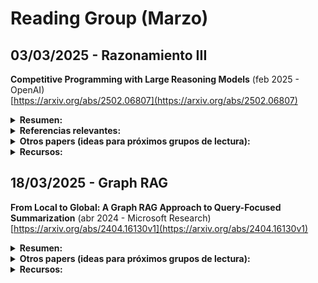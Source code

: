 # Reading Group (Marzo)

## 03/03/2025 - Razonamiento III 

**Competitive Programming with Large Reasoning Models** (feb 2025 - OpenAI)  
[https://arxiv.org/abs/2502.06807](https://arxiv.org/abs/2502.06807)  

<details markdown="1">
<summary><strong>Resumen:</strong></summary>

*Key points:* 

  * Aprendizaje por refuerzo (*reinforcement learning*)  

Este estudio demuestra que el uso de aprendizaje por refuerzo (*reinforcement learning*) en modelos de lenguaje de gran tamaño mejora significativamente el rendimiento en tareas complejas de programación y razonamiento.

</details>

<details markdown="1">
  <summary><strong>Referencias relevantes: </strong></summary>
    
  * **Agentless: Demystifying LLM-based Software Engineering Agents** (1 jul 2024 – University of Illinois)  
  [arXiv](https://arxiv.org/abs/2407.01489) | [GitHub](https://github.com/OpenAutoCoder/Agentless)  
  **Keywords**: Agentización, modelos de lenguaje grandes (*LLMs*), automatización
  **Descripción**: Este trabajo presenta, un enfoque simplificado para resolver problemas de desarrollo de software sin recurrir a agentes autónomos complejos. A diferencia de métodos anteriores que utilizan agentes capaces de ejecutar comandos y planificar acciones, **Agentless** emplea un proceso de tres fases: localización del problema, reparación y validación del parche. El estudio destaca el potencial de técnicas más simples y rentables en el desarrollo autónomo de software.

  * **Kimi k1.5: Scaling Reinforcement Learning with LLMs** (22 ene 2025 – Kimi Team)  
  [arXiv](https://arxiv.org/abs/2501.12599) | [GitHub](https://github.com/MoonshotAI/Kimi-k1.5)  
  **Keywords**: Razonamiento, modelos de lenguaje grandes (*LLMs*), aprendizaje por refuerzo (*Reinforcement Learning*), multimodalidad  
  **Descripción**: Este trabajo presenta **Kimi k1.5**, un modelo multimodal de lenguaje de gran tamaño entrenado mediante aprendizaje por refuerzo. El modelo destaca por su capacidad para procesar contextos largos de hasta 128k tokens y por su rendimiento superior en tareas de razonamiento, alcanzando puntuaciones de 77.5 en AIME y 96.2 en MATH 500. Además, introduce técnicas para mejorar modelos de razonamiento de cadena corta (*short-CoT*), superando significativamente a modelos existentes como GPT-4o y Claude Sonnet 3.5. El repositorio de GitHub proporciona el informe completo y recursos adicionales.

  * **OpenAI o1 System Card** (5 dic 2024 – OpenAI)  
  [arXiv](https://arxiv.org/abs/2412.16720)  
  **Keywords**: Modelos de lenguaje grandes (*LLMs*), razonamiento, seguridad, alineación deliberativa  
  **Descripción**: Como citar los modelos de OpenAI.

  * **Toolformer: Language Models Can Teach Themselves to Use Tools** (9 feb 2023 – META/Pompeu Fabra)  
  [arXiv](https://arxiv.org/abs/2302.04761) | [GitHub](https://github.com/conceptofmind/toolformer)  
  **Keywords**: Modelos de lenguaje grandes (*LLMs*), herramientas externas, aprendizaje auto-supervisado  
  **Descripción**: Este trabajo introduce **Toolformer**, un modelo que se entrena para decidir qué APIs llamar, cuándo llamarlas, qué argumentos pasar y cómo incorporar mejor los resultados en la predicción de tokens futuros. 

  * **Chain-of-Thought Prompting Elicits Reasoning in Large Language Models** (28 ene 2022 – Google)  
  [arXiv](https://arxiv.org/abs/2201.11903)  
  **Keywords**: Modelos de lenguaje grandes (*LLMs*), razonamiento, *Chain-of-Thought Prompting*  
  **Descripción**: Este trabajo explora cómo la generación de una cadena de pensamiento—una serie de pasos de razonamiento intermedios—mejora significativamente la capacidad de los modelos de lenguaje grandes para realizar razonamientos complejos. 
  
</details>

<details markdown="1">
  <summary><strong>Otros papers (ideas para próximos grupos de lectura):</strong></summary>

  * **Order Doesn't Matter, But Reasoning Does: Training LLMs with Order-Centric Augmentation** (27 feb 2025 – Shanghai)  
  [arXiv](https://arxiv.org/abs/2502.19907)  
  **Keywords**: Modelos de lenguaje grandes (*LLMs*), razonamiento lógico, aumento de datos centrado en el orden  
  **Descripción**: Este estudio aborda la sensibilidad de los modelos de lenguaje grandes al orden de las premisas y los pasos de razonamiento. 

  * **Chain of Draft: Thinking Faster by Writing Less** (25 feb 2025 – Zoom Communications)  
  [arXiv](https://arxiv.org/abs/2502.18600)  
  **Keywords**: Razonamiento, *Chain of Thought* (cadena de pensamiento), eficiencia  
  **Descripción**: Este trabajo propone "Chain of Draft" (CoD), una estrategia de *prompting*, donde los modelos de lenguaje generan razonamientos intermedios mínimos pero informativos al resolver tareas. Al reducir la verbosidad y centrarse en ideas clave, CoD iguala "Chain of Thought" (CoT) utilizando solo el 7,6% de los tokens, lo que reduce significativamente el coste y la latencia en diversas tareas de razonamiento. 

  * **Don't Do RAG: When Cache-Augmented Generation is All You Need for Knowledge Tasks** (20 dic 2024 – Taiwan)  
  [arXiv](https://arxiv.org/abs/2412.15605)  
  **Keywords**: Modelos de lenguaje grandes (*LLMs*), generación aumentada por recuperación (*Retrieval-Augmented Generation* - RAG), generación aumentada por caché (*Cache-Augmented Generation* - CAG), eficiencia  
  **Descripción**: Este trabajo propone la **generación aumentada por caché** (*Cache-Augmented Generation* - CAG) como una alternativa a la generación aumentada por recuperación (*Retrieval-Augmented Generation* - RAG) en modelos de lenguaje grandes. CAG implica precargar todos los recursos relevantes en el contexto extendido del modelo antes de la inferencia, eliminando la necesidad de recuperación en tiempo real. 

  * **Prompt Cache: Modular Attention Reuse for Low-Latency Inference** (7 nov 2023 – Google, Yale)  
  [arXiv](https://arxiv.org/abs/2311.04934)  
  **Keywords**: Modelos de lenguaje grandes (*LLMs*), reutilización de estados de atención, inferencia de baja latencia  
  **Descripción**: Este trabajo presenta **Prompt Cache**, una técnica para acelerar la inferencia en modelos de lenguaje grandes mediante la reutilización de estados de atención en diferentes *prompts*. 

  * **Auditing Prompt Caching in Language Model APIs** (11 feb 2025 – Stanford)    
  [arXiv](https://arxiv.org/abs/2502.07776)  
  **Keywords**: Modelos de lenguaje grandes (*LLMs*), almacenamiento en caché de *prompts*, ataques de canal lateral, privacidad  
  **Descripción**: Este estudio investiga cómo el almacenamiento en caché de *prompts* en APIs de modelos de lenguaje grandes puede introducir variaciones en los tiempos de respuesta, lo que podría ser explotado en ataques de canal lateral. Mediante auditorías estadísticas, los autores detectaron que 8 de 17 proveedores de APIs, incluyendo OpenAI, comparten cachés globalmente entre usuarios, lo que podría permitir a un atacante inferir información sobre los *prompts* de otros usuarios basándose en tiempos de respuesta más rápidos. 
  
  * **Minions: Cost-efficient Collaboration Between On-device and Cloud Language Models** (21 feb 2025 – Stanford)  
  [arXiv](https://arxiv.org/abs/2502.15964)  
  **Keywords**: Modelos de lenguaje grandes (*LLMs*), colaboración local-remota, eficiencia de costos, razonamiento sobre datos extensos, seguridad  
  **Descripción**: Este estudio investiga cómo un modelo de lenguaje pequeño, operando en un dispositivo local con acceso a datos locales, puede colaborar con un modelo de lenguaje avanzado alojado en la nube para abordar tareas del mundo real que implican razonamiento financiero, médico y científico sobre documentos extensos. 

  * **From Local to Global: A Graph RAG Approach to Query-Focused Summarization** (24 abr 2024 – Microsoft)  
  [arXiv](https://arxiv.org/abs/2404.16130v1)    [arXiv](https://arxiv.org/abs/2404.16130v1)  
  **Keywords**: Modelos de lenguaje grandes (*LLMs*), generación aumentada por recuperación (*Retrieval-Augmented Generation* - RAG), resumen orientado a consultas (*Query-Focused Summarization* - QFS), grafos de conocimiento (*Knowledge Graphs*)    
  **Descripción**: Este trabajo introduce **Graph RAG**, una metodología que combina la generación aumentada por recuperación con grafos de conocimiento para abordar tareas de resumen orientado a consultas en grandes colecciones de texto.  

  * **LightRAG: Simple and Fast Retrieval-Augmented Generation** (8 oct 2024 – Beijing, Hong Kong)  nted Generation** (8 oct 2024 – Beijing, Hong Kong)  
  [arXiv](https://arxiv.org/abs/2410.05779v1) | [GitHub](https://github.com/HKUDS/LightRAG)  
  **Keywords**: Modelos de lenguaje grandes (*LLMs*), generación aumentada por recuperación (*Retrieval-Augmented Generation* - RAG), estructuras de grafos, eficiencia  
  **Descripción**: Este trabajo presenta **LightRAG**, un marco que incorpora estructuras de grafos en los procesos de indexación y recuperación de texto para mejorar los sistemas de generación aumentada por recuperación. El sistema emplea un mecanismo de recuperación de dos niveles que mejora la obtención de información tanto a nivel bajo como alto.   
  
  * **PathRAG: Pruning Graph-based Retrieval Augmented Generation with Relational Paths** (18 feb 2025 – Beijing, Hong Kong)  
  [arXiv](https://arxiv.org/abs/2502.14902) | [GitHub](https://github.com/BUPT-GAMMA/PathRAG)  
  **Keywords**: Modelos de lenguaje grandes (*LLMs*), generación aumentada por recuperación (*Retrieval-Augmented Generation* - RAG), grafos de conocimiento, eficiencia  
  **Descripción**: Este trabajo presenta **PathRAG**, una metodología que mejora la generación aumentada por recuperación basada en grafos al centrarse en rutas relacionales clave dentro del grafo de indexación. A diferencia de enfoques anteriores que pueden introducir redundancia al considerar información amplia de comunidades o vecinos inmediatos, **PathRAG** utiliza una poda basada en flujo para identificar y recuperar rutas esenciales entre nodos relacionados con la consulta. 

  * **Retrieval-Augmented Systems Can Be Dangerous Medical Communicators** (18 feb 2025 – MIT, Standford, Duke)  
  [arXiv](https://arxiv.org/abs/2502.14898v1)  
  **Keywords**: Modelos de lenguaje grandes (*LLMs*), generación aumentada por recuperación (*Retrieval-Augmented Generation* - RAG), comunicación médica, seguridad  
  **Descripción**: Este estudio analiza cómo los sistemas de generación aumentada por recuperación (RAG) pueden producir respuestas médicas que, aunque literalmente precisas y basadas en fuentes confiables, resultan pragmáticamente engañosas para los pacientes. 

  * **Agentic Reasoning: Reasoning LLMs with Tools for Deep Research** (7 feb 2025 – Oxford)  
  [arXiv](https://arxiv.org/abs/2502.04644) | [GitHub](https://github.com/theworldofagents/Agentic-Reasoning)  
  **Keywords**: *LLMs* (modelos de lenguaje grandes), razonamiento, agentes, herramientas externas, investigación profunda (*deep research*), *knowledge graph* (grafo de conocimiento), RAG
  **Descripción**: Este trabajo introduce **Agentic Reasoning**, un marco que mejora el razonamiento de los *LLMs* integrando *agents* que utilizan herramientas externas.  
 
</details>  

<details markdown="1">
<summary><strong>Recursos:</strong></summary>

  * **Test Time Scaling/Test Time Compute: Análisis de la literatura reciente** (feb 2025 - Discover IA - YouTube)  
    [https://www.youtube.com/watch?v=uqCoR_1jZPI](https://www.youtube.com/watch?v=uqCoR_1jZPI)  
    **Descripción**: Video que analiza distintos papers en el campo, desde modelos basados en PRM (*Process Review Models*) hasta los últimos modelos recurrentes que razonan en el espacio latente.

  * **Agentless** (25 feb 2025 – Zoom Communications)  
    [GitHub](https://github.com/OpenAutoCoder/Agentless)  
    **Descripción**: Repositorio del proyecto Agentless.

  * **Kimi k1.5** (22 ene 2025 – Kimi Team)  
    [GitHub](https://github.com/MoonshotAI/Kimi-k1.5)  
    **Descripción**: Repositorio del proyecto Kimi k1.5.

  * **The AI Reasoning Lie**  
    [https://www.youtube.com/watch?v=oE98PJefK4w](https://www.youtube.com/watch?v=oE98PJefK4w&ab_channel=DiscoverAI)  
    **Descripción**: Limitaciones de los modelos de razonamiento.
    
  * **LightRAG: Simple and Fast Retrieval-Augmented Generation** (8 oct 2024 – Beijing, Hong Kong)  
    [GitHub](https://github.com/HKUDS/LightRAG)  
    **Descripción**: Repositorio de **LightRAG**.

  * **PathRAG: Pruning Graph-based Retrieval Augmented Generation with Relational Paths** (18 feb 2025 – Beijing, Hong Kong)  
  [GitHub](https://github.com/BUPT-GAMMA/PathRAG)  
  **Descripción**: Repositorio de **PathRAG**.

  * **Agentic Reasoning: Reasoning LLMs with Tools for Deep Research** (7 feb 2025 – Oxford)  
  [GitHub](https://github.com/theworldofagents/Agentic-Reasoning)  
  **Descripción**: Repositorio de **Agentic Reasoning**.

  
</details>

## 18/03/2025 - Graph RAG

**From Local to Global: A Graph RAG Approach to Query-Focused Summarization** (abr 2024 - Microsoft Research)  
[https://arxiv.org/abs/2404.16130v1](https://arxiv.org/abs/2404.16130v1)

<details markdown="1">
<summary><strong>Resumen:</strong></summary>

*Puntos clave:* 

  * Uso de generación aumentada por recuperación (RAG) basada en grafos.
  * Construcción de un índice textual mediante un grafo de conocimiento derivado de un LLM.
  * Generación de resúmenes de comunidades mediante algoritmos de detección de comunidades.
  * Síntesis de respuestas parciales en una respuesta global que mejora la comprensión y diversidad.

Este estudio propone el método Graph RAG, que integra técnicas de recuperación-augmentada con la capacidad de los modelos de lenguaje para construir grafos de conocimiento. El enfoque segmenta el corpus en “comunidades” de información, genera resúmenes de cada una y, mediante un proceso de map-reduce, produce respuestas globales a preguntas orientadas al sentido global del conjunto de datos, ofreciendo mejoras significativas sobre los métodos convencionales.

*Conceptos clave:*

* QFS (Question-Focused Summarization) es una tarea de resumen que se centra en responder preguntas dirigidas a capturar la esencia global de un corpus de textos, en lugar de extraer información puntual de documentos individuales.
* LLM as Judge.
* Sensemaking: Sensemaking tasks require reasoning over “connections (which can be among people, places, and
events) in order to anticipate their trajectories and act effectively” (Klein et al., 2006).

</details>


<details markdown="1">
  <summary><strong>Otros papers (ideas para próximos grupos de lectura):</strong></summary>

  * **Judging LLM-as-a-Judge with MT-Bench and Chatbot Arena** (28 dec 2023 – UC Berkeley)  
    [OpenReview](https://openreview.net/forum?id=uccHPGDlao) | [GitHub](https://github.com/lm-sys/FastChat/tree/main/fastchat/llm_judge)  
    **Keywords**: Modelos de lenguaje grandes (*LLMs*), preferencia humana, pruebas de evaluación, evaluación  
    **Descripción**: La evaluación de asistentes conversacionales basados en modelos de lenguaje grandes (LLMs) es desafiante debido a la falta de *benchmarks* adecuados para medir preferencias humanas. Se propone el enfoque *LLM-as-a-judge*, donde LLMs avanzados actúan como jueces en evaluaciones abiertas, analizando sesgos y limitaciones. La validación con **MT-bench** y **Chatbot Arena** muestra que modelos como GPT-4 alcanzan más del 80% de concordancia con evaluadores humanos, demostrando que *LLM-as-a-judge* es un método escalable y explicable que complementa los *benchmarks* tradicionales.

</details>

<details markdown="1">
<summary><strong>Recursos:</strong></summary>
 
  * **Proyecto Graph RAG** (Microsoft Research)  
    [https://www.microsoft.com/en-us/research/project/graphrag/](https://www.microsoft.com/en-us/research/project/graphrag/)  
    **Descripción**: Sitio web oficial del proyecto Graph RAG, donde se ofrece información detallada, implementaciones y avances relacionados con este innovador enfoque de recuperación-augmentada mediante grafos.

</details>

